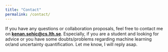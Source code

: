 ```yaml
---
title: "Contact"
permalink: /contact/
---
```


If you have any questions or collaboration proposals, feel free to contact me on **kenan.sehic@cs.lth.se**. Especially, if you are a student and looking for advice or you have some doubts/problems regarding machine learning or/and uncertainty quantification. Let me know, I will reply asap.